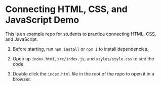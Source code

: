 # Connecting HTML, CSS, and JavaScript Demo

This is an example repo for students to practice connecting HTML, CSS, and JavaScript.

1. Before starting, run `npm install` or `npm i` to install dependencies.

2. Open up `index.html`, `src/index.js`, and `styles/style.css` to see the code.

3. Double click the `index.html` file in the root of the repo to open it in a browser.

